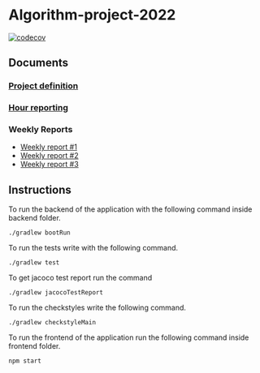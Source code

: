 <h1>Algorithm-project-2022</h1>

[![codecov](https://codecov.io/gh/Branuz/Algorithm-project-2022/branch/main/graph/badge.svg?token=8IPR12EK76)](https://codecov.io/gh/Branuz/Algorithm-project-2022)

<h2>Documents</h2>

### [Project definition](https://github.com/Branuz/Algorithm-project-2022/blob/main/documentation/project_definition.md)
### [Hour reporting](https://github.com/Branuz/Algorithm-project-2022/blob/main/documentation/hour_reporting.md)

### Weekly Reports

* [Weekly report #1](https://github.com/Branuz/Algorithm-project-2022/blob/main/documentation/progress_report_week_1.md)
* [Weekly report #2](https://github.com/Branuz/Algorithm-project-2022/blob/main/documentation/progress_report_week_2.md)
* [Weekly report #3](https://github.com/Branuz/Algorithm-project-2022/blob/main/documentation/progress_report_week_3.md)

<h2>Instructions</h2>

To run the backend of the application with the following command inside backend folder.

```
./gradlew bootRun
```

To run the tests write with the following command.
  
```
./gradlew test
```
To get jacoco test report run the command

```
./gradlew jacocoTestReport
```

To run the checkstyles write the following command.

```
./gradlew checkstyleMain
```

To run the frontend of the application run the following command inside frontend folder.

```
npm start
```
